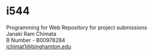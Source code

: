 # i544
Programming for Web Repository for project submissions                                                                                             
Janaki Ram Chimata                                                                                                                                                   
B Number - B00978284                                                                        
jchimat1@binghamton.edu                                                                     
